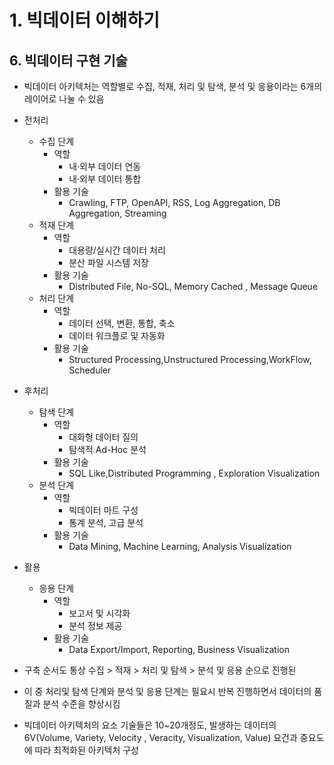 # 1. 빅데이터 이해하기
## 6. 빅데이터 구현 기술
- 빅데이터 아키텍처는 역할별로 수집, 적재, 처리 및 탐색, 분석 및 응용이라는 6개의 레이어로 나눌 수 있음


- 전처리
  - 수집 단계
    - 역할
      - 내·외부 데이터 연동
      - 내·외부 데이터 통합
    - 활용 기술
      - Crawling, FTP, OpenAPI, RSS, Log Aggregation, DB Aggregation, Streaming
  - 적재 단계
    - 역할
      - 대용량/실시간 데이터 처리
      - 분산 파일 시스템 저장
    - 활용 기술
      - Distributed File, No-SQL, Memory Cached , Message Queue
  - 처리 단계
    - 역할 
      - 데이터 선택, 변환, 통합, 축소
      - 데이터 워크플로 및 자동화
    - 활용 기술
      - Structured Processing,Unstructured Processing,WorkFlow, Scheduler
- 후처리
  - 탐색 단계
    - 역할
      - 대화형 데이터 질의
      - 탐색적 Ad-Hoc 분석
    - 활용 기술
      - SQL Like,Distributed Programming , Exploration Visualization
  - 분석 단계
    - 역할
      - 빅데이터 마트 구성
      - 통계 분석, 고급 분석
    - 활용 기술
      - Data Mining, Machine Learning, Analysis Visualization
- 활용
  - 응용 단계
    - 역할
      - 보고서 및 시각화
      - 분석 정보 제공
    - 활용 기술
      - Data Export/Import, Reporting, Business Visualization
- 구축 순서도 통상 수집 > 적재 > 처리 및 탐색 > 분석 및 응용 순으로 진행된
- 이 중 처리및 탐색 단계와 분석 및 응용 단계는 필요시 반복 진행하면서 데이터의 품질과 분석 수준을 향상시킴
- 빅데이터 아키텍처의 요소 기술들은 10~20개정도, 발생하는 데이터의 6V(Volume, Variety, Velocity , Veracity, Visualization, Value) 요건과 중요도에 따라 최적화된 아키텍처 구성

